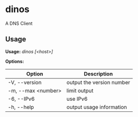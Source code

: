 # dinos

A DNS Client

## Usage

**Usage:** _dinos [\<host>\]_

**Options:**

| Option | Description |
| -------------------- | ----------------------- |
| -V, --version | output the version number |
| -m, --max \<number\> | limit output |
| -6, --IPv6 | use IPv6 |
| -h, --help | output usage information |
